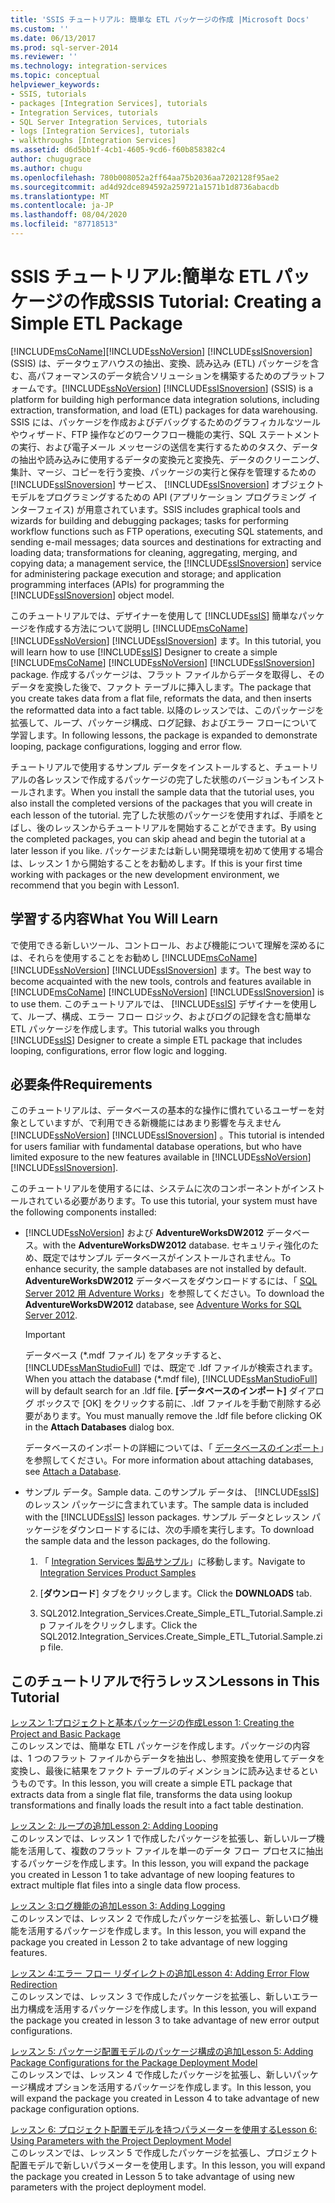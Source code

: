 ```yaml
---
title: 'SSIS チュートリアル: 簡単な ETL パッケージの作成 |Microsoft Docs'
ms.custom: ''
ms.date: 06/13/2017
ms.prod: sql-server-2014
ms.reviewer: ''
ms.technology: integration-services
ms.topic: conceptual
helpviewer_keywords:
- SSIS, tutorials
- packages [Integration Services], tutorials
- Integration Services, tutorials
- SQL Server Integration Services, tutorials
- logs [Integration Services], tutorials
- walkthroughs [Integration Services]
ms.assetid: d6d5bb1f-4cb1-4605-9cd6-f60b858382c4
author: chugugrace
ms.author: chugu
ms.openlocfilehash: 780b008052a2ff64aa75b2036aa7202128f95ae2
ms.sourcegitcommit: ad4d92dce894592a259721a1571b1d8736abacdb
ms.translationtype: MT
ms.contentlocale: ja-JP
ms.lasthandoff: 08/04/2020
ms.locfileid: "87718513"
---
```

# <a name="ssis-tutorial-creating-a-simple-etl-package"></a><span data-ttu-id="b29b4-102">SSIS チュートリアル:簡単な ETL パッケージの作成</span><span class="sxs-lookup"><span data-stu-id="b29b4-102">SSIS Tutorial: Creating a Simple ETL Package</span></span>
  [!INCLUDE[msCoName](../includes/msconame-md.md)]<span data-ttu-id="b29b4-103">[!INCLUDE[ssNoVersion](../includes/ssnoversion-md.md)] [!INCLUDE[ssISnoversion](../includes/ssisnoversion-md.md)] (SSIS) は、データウェアハウスの抽出、変換、読み込み (ETL) パッケージを含む、高パフォーマンスのデータ統合ソリューションを構築するためのプラットフォームです。</span><span class="sxs-lookup"><span data-stu-id="b29b4-103">[!INCLUDE[ssNoVersion](../includes/ssnoversion-md.md)] [!INCLUDE[ssISnoversion](../includes/ssisnoversion-md.md)] (SSIS) is a platform for building high performance data integration solutions, including extraction, transformation, and load (ETL) packages for data warehousing.</span></span> <span data-ttu-id="b29b4-104">SSIS には、パッケージを作成およびデバッグするためのグラフィカルなツールやウィザード、FTP 操作などのワークフロー機能の実行、SQL ステートメントの実行、および電子メール メッセージの送信を実行するためのタスク、データの抽出や読み込みに使用するデータの変換元と変換先、データのクリーニング、集計、マージ、コピーを行う変換、パッケージの実行と保存を管理するための [!INCLUDE[ssISnoversion](../includes/ssisnoversion-md.md)] サービス、 [!INCLUDE[ssISnoversion](../includes/ssisnoversion-md.md)] オブジェクト モデルをプログラミングするための API (アプリケーション プログラミング インターフェイス) が用意されています。</span><span class="sxs-lookup"><span data-stu-id="b29b4-104">SSIS includes graphical tools and wizards for building and debugging packages; tasks for performing workflow functions such as FTP operations, executing SQL statements, and sending e-mail messages; data sources and destinations for extracting and loading data; transformations for cleaning, aggregating, merging, and copying data; a management service, the [!INCLUDE[ssISnoversion](../includes/ssisnoversion-md.md)] service for administering package execution and storage; and application programming interfaces (APIs) for programming the [!INCLUDE[ssISnoversion](../includes/ssisnoversion-md.md)] object model.</span></span>  
  
 <span data-ttu-id="b29b4-105">このチュートリアルでは、デザイナーを使用して [!INCLUDE[ssIS](../includes/ssis-md.md)] 簡単なパッケージを作成する方法について説明し [!INCLUDE[msCoName](../includes/msconame-md.md)] [!INCLUDE[ssNoVersion](../includes/ssnoversion-md.md)] [!INCLUDE[ssISnoversion](../includes/ssisnoversion-md.md)] ます。</span><span class="sxs-lookup"><span data-stu-id="b29b4-105">In this tutorial, you will learn how to use [!INCLUDE[ssIS](../includes/ssis-md.md)] Designer to create a simple [!INCLUDE[msCoName](../includes/msconame-md.md)] [!INCLUDE[ssNoVersion](../includes/ssnoversion-md.md)] [!INCLUDE[ssISnoversion](../includes/ssisnoversion-md.md)] package.</span></span> <span data-ttu-id="b29b4-106">作成するパッケージは、フラット ファイルからデータを取得し、そのデータを変換した後で、ファクト テーブルに挿入します。</span><span class="sxs-lookup"><span data-stu-id="b29b4-106">The package that you create takes data from a flat file, reformats the data, and then inserts the reformatted data into a fact table.</span></span> <span data-ttu-id="b29b4-107">以降のレッスンでは、このパッケージを拡張して、ループ、パッケージ構成、ログ記録、およびエラー フローについて学習します。</span><span class="sxs-lookup"><span data-stu-id="b29b4-107">In following lessons, the package is expanded to demonstrate looping, package configurations, logging and error flow.</span></span>  
  
 <span data-ttu-id="b29b4-108">チュートリアルで使用するサンプル データをインストールすると、チュートリアルの各レッスンで作成するパッケージの完了した状態のバージョンもインストールされます。</span><span class="sxs-lookup"><span data-stu-id="b29b4-108">When you install the sample data that the tutorial uses, you also install the completed versions of the packages that you will create in each lesson of the tutorial.</span></span> <span data-ttu-id="b29b4-109">完了した状態のパッケージを使用すれば、手順をとばし、後のレッスンからチュートリアルを開始することができます。</span><span class="sxs-lookup"><span data-stu-id="b29b4-109">By using the completed packages, you can skip ahead and begin the tutorial at a later lesson if you like.</span></span> <span data-ttu-id="b29b4-110">パッケージまたは新しい開発環境を初めて使用する場合は、レッスン 1 から開始することをお勧めします。</span><span class="sxs-lookup"><span data-stu-id="b29b4-110">If this is your first time working with packages or the new development environment, we recommend that you begin with Lesson1.</span></span>  
  
## <a name="what-you-will-learn"></a><span data-ttu-id="b29b4-111">学習する内容</span><span class="sxs-lookup"><span data-stu-id="b29b4-111">What You Will Learn</span></span>  
 <span data-ttu-id="b29b4-112">で使用できる新しいツール、コントロール、および機能について理解を深めるには、それらを使用することをお勧めし [!INCLUDE[msCoName](../includes/msconame-md.md)] [!INCLUDE[ssNoVersion](../includes/ssnoversion-md.md)] [!INCLUDE[ssISnoversion](../includes/ssisnoversion-md.md)] ます。</span><span class="sxs-lookup"><span data-stu-id="b29b4-112">The best way to become acquainted with the new tools, controls and features available in [!INCLUDE[msCoName](../includes/msconame-md.md)] [!INCLUDE[ssNoVersion](../includes/ssnoversion-md.md)] [!INCLUDE[ssISnoversion](../includes/ssisnoversion-md.md)] is to use them.</span></span> <span data-ttu-id="b29b4-113">このチュートリアルでは、 [!INCLUDE[ssIS](../includes/ssis-md.md)] デザイナーを使用して、ループ、構成、エラー フロー ロジック、およびログの記録を含む簡単な ETL パッケージを作成します。</span><span class="sxs-lookup"><span data-stu-id="b29b4-113">This tutorial walks you through [!INCLUDE[ssIS](../includes/ssis-md.md)] Designer to create a simple ETL package that includes looping, configurations, error flow logic and logging.</span></span>  
  
## <a name="requirements"></a><span data-ttu-id="b29b4-114">必要条件</span><span class="sxs-lookup"><span data-stu-id="b29b4-114">Requirements</span></span>  
 <span data-ttu-id="b29b4-115">このチュートリアルは、データベースの基本的な操作に慣れているユーザーを対象としていますが、で利用できる新機能にはあまり影響を与えません [!INCLUDE[ssNoVersion](../includes/ssnoversion-md.md)] [!INCLUDE[ssISnoversion](../includes/ssisnoversion-md.md)] 。</span><span class="sxs-lookup"><span data-stu-id="b29b4-115">This tutorial is intended for users familiar with fundamental database operations, but who have limited exposure to the new features available in [!INCLUDE[ssNoVersion](../includes/ssnoversion-md.md)] [!INCLUDE[ssISnoversion](../includes/ssisnoversion-md.md)].</span></span>  
  
 <span data-ttu-id="b29b4-116">このチュートリアルを使用するには、システムに次のコンポーネントがインストールされている必要があります。</span><span class="sxs-lookup"><span data-stu-id="b29b4-116">To use this tutorial, your system must have the following components installed:</span></span>  
  
-   [!INCLUDE[ssNoVersion](../includes/ssnoversion-md.md)] <span data-ttu-id="b29b4-117">および **AdventureWorksDW2012** データベース。</span><span class="sxs-lookup"><span data-stu-id="b29b4-117">with the **AdventureWorksDW2012** database.</span></span> <span data-ttu-id="b29b4-118">セキュリティ強化のため、既定ではサンプル データベースがインストールされません。</span><span class="sxs-lookup"><span data-stu-id="b29b4-118">To enhance security, the sample databases are not installed by default.</span></span> <span data-ttu-id="b29b4-119">**AdventureWorksDW2012** データベースをダウンロードするには、「 [SQL Server 2012 用 Adventure Works](https://go.microsoft.com/fwlink/?LinkId=275026)」を参照してください。</span><span class="sxs-lookup"><span data-stu-id="b29b4-119">To download the **AdventureWorksDW2012** database, see [Adventure Works for SQL Server 2012](https://go.microsoft.com/fwlink/?LinkId=275026).</span></span>  
  
    > [!IMPORTANT]  
    >  <span data-ttu-id="b29b4-120">データベース (\*.mdf ファイル) をアタッチすると、 [!INCLUDE[ssManStudioFull](../includes/ssmanstudiofull-md.md)] では、既定で .ldf ファイルが検索されます。</span><span class="sxs-lookup"><span data-stu-id="b29b4-120">When you attach the database (\*.mdf file), [!INCLUDE[ssManStudioFull](../includes/ssmanstudiofull-md.md)] will by default search for an .ldf file.</span></span> <span data-ttu-id="b29b4-121">**[データベースのインポート]** ダイアログ ボックスで [OK] をクリックする前に、.ldf ファイルを手動で削除する必要があります。</span><span class="sxs-lookup"><span data-stu-id="b29b4-121">You must manually remove the .ldf file before clicking OK in the **Attach Databases** dialog box.</span></span>  
    >   
    >  <span data-ttu-id="b29b4-122">データベースのインポートの詳細については、「 [データベースのインポート](../relational-databases/databases/attach-a-database.md)」を参照してください。</span><span class="sxs-lookup"><span data-stu-id="b29b4-122">For more information about attaching databases, see [Attach a Database](../relational-databases/databases/attach-a-database.md).</span></span>  
  
-   <span data-ttu-id="b29b4-123">サンプル データ。</span><span class="sxs-lookup"><span data-stu-id="b29b4-123">Sample data.</span></span> <span data-ttu-id="b29b4-124">このサンプル データは、 [!INCLUDE[ssIS](../includes/ssis-md.md)] のレッスン パッケージに含まれています。</span><span class="sxs-lookup"><span data-stu-id="b29b4-124">The sample data is included with the [!INCLUDE[ssIS](../includes/ssis-md.md)] lesson packages.</span></span> <span data-ttu-id="b29b4-125">サンプル データとレッスン パッケージをダウンロードするには、次の手順を実行します。</span><span class="sxs-lookup"><span data-stu-id="b29b4-125">To download the sample data and the lesson packages, do the following.</span></span>  
  
    1.  <span data-ttu-id="b29b4-126">「 [Integration Services 製品サンプル](https://go.microsoft.com/fwlink/?LinkId=275027)」に移動します。</span><span class="sxs-lookup"><span data-stu-id="b29b4-126">Navigate to [Integration Services Product Samples](https://go.microsoft.com/fwlink/?LinkId=275027)</span></span>  
  
    2.  <span data-ttu-id="b29b4-127">[**ダウンロード**] タブをクリックします。</span><span class="sxs-lookup"><span data-stu-id="b29b4-127">Click the **DOWNLOADS** tab.</span></span>  
  
    3.  <span data-ttu-id="b29b4-128">SQL2012.Integration_Services.Create_Simple_ETL_Tutorial.Sample.zip ファイルをクリックします。</span><span class="sxs-lookup"><span data-stu-id="b29b4-128">Click the SQL2012.Integration_Services.Create_Simple_ETL_Tutorial.Sample.zip file.</span></span>  
  
## <a name="lessons-in-this-tutorial"></a><span data-ttu-id="b29b4-129">このチュートリアルで行うレッスン</span><span class="sxs-lookup"><span data-stu-id="b29b4-129">Lessons in This Tutorial</span></span>  
 [<span data-ttu-id="b29b4-130">レッスン 1:プロジェクトと基本パッケージの作成</span><span class="sxs-lookup"><span data-stu-id="b29b4-130">Lesson 1: Creating the Project and Basic Package</span></span>](lesson-1-create-a-project-and-basic-package-with-ssis.md)  
 <span data-ttu-id="b29b4-131">このレッスンでは、簡単な ETL パッケージを作成します。パッケージの内容は、1 つのフラット ファイルからデータを抽出し、参照変換を使用してデータを変換し、最後に結果をファクト テーブルのディメンションに読み込ませるというものです。</span><span class="sxs-lookup"><span data-stu-id="b29b4-131">In this lesson, you will create a simple ETL package that extracts data from a single flat file, transforms the data using lookup transformations and finally loads the result into a fact table destination.</span></span>  
  
 [<span data-ttu-id="b29b4-132">レッスン 2: ループの追加</span><span class="sxs-lookup"><span data-stu-id="b29b4-132">Lesson 2: Adding Looping</span></span>](lesson-2-adding-looping-with-ssis.md)  
 <span data-ttu-id="b29b4-133">このレッスンでは、レッスン 1 で作成したパッケージを拡張し、新しいループ機能を活用して、複数のフラット ファイルを単一のデータ フロー プロセスに抽出するパッケージを作成します。</span><span class="sxs-lookup"><span data-stu-id="b29b4-133">In this lesson, you will expand the package you created in Lesson 1 to take advantage of new looping features to extract multiple flat files into a single data flow process.</span></span>  
  
 [<span data-ttu-id="b29b4-134">レッスン 3:ログ機能の追加</span><span class="sxs-lookup"><span data-stu-id="b29b4-134">Lesson 3: Adding Logging</span></span>](lesson-3-add-logging-with-ssis.md)  
 <span data-ttu-id="b29b4-135">このレッスンでは、レッスン 2 で作成したパッケージを拡張し、新しいログ機能を活用するパッケージを作成します。</span><span class="sxs-lookup"><span data-stu-id="b29b4-135">In this lesson, you will expand the package you created in Lesson 2 to take advantage of new logging features.</span></span>  
  
 [<span data-ttu-id="b29b4-136">レッスン 4:エラー フロー リダイレクトの追加</span><span class="sxs-lookup"><span data-stu-id="b29b4-136">Lesson 4: Adding Error Flow Redirection</span></span>](lesson-4-add-error-flow-redirection-with-ssis.md)  
 <span data-ttu-id="b29b4-137">このレッスンでは、レッスン 3 で作成したパッケージを拡張し、新しいエラー出力構成を活用するパッケージを作成します。</span><span class="sxs-lookup"><span data-stu-id="b29b4-137">In this lesson, you will expand the package you created in lesson 3 to take advantage of new error output configurations.</span></span>  
  
 [<span data-ttu-id="b29b4-138">レッスン 5: パッケージ配置モデルのパッケージ構成の追加</span><span class="sxs-lookup"><span data-stu-id="b29b4-138">Lesson 5: Adding Package Configurations for the Package Deployment Model</span></span>](lesson-5-add-ssis-package-configurations-for-the-package-deployment-model.md)  
 <span data-ttu-id="b29b4-139">このレッスンでは、レッスン 4 で作成したパッケージを拡張し、新しいパッケージ構成オプションを活用するパッケージを作成します。</span><span class="sxs-lookup"><span data-stu-id="b29b4-139">In this lesson, you will expand the package you created in Lesson 4 to take advantage of new package configuration options.</span></span>  
  
 [<span data-ttu-id="b29b4-140">レッスン 6: プロジェクト配置モデルを持つパラメーターを使用する</span><span class="sxs-lookup"><span data-stu-id="b29b4-140">Lesson 6: Using Parameters with the Project Deployment Model</span></span>](lesson-6-using-parameters-with-the-project-deployment-model-in-ssis.md)  
 <span data-ttu-id="b29b4-141">このレッスンでは、レッスン 5 で作成したパッケージを拡張し、プロジェクト配置モデルで新しいパラメーターを使用します。</span><span class="sxs-lookup"><span data-stu-id="b29b4-141">In this lesson, you will expand the package you created in Lesson 5 to take advantage of using new parameters with the project deployment model.</span></span>  
  
  
